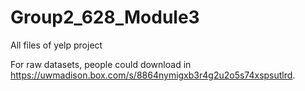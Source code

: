 # Group2_628_Module3
 All files of yelp project

For raw datasets, people could download in https://uwmadison.box.com/s/8864nymigxb3r4g2u2o5s74xspsutlrd.

